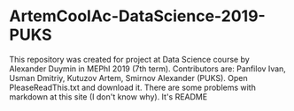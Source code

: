# ArtemCoolAc-DataScience-2019-PUKS
This repository was created for project at Data Science course by Alexander Duymin in MEPhI 2019 (7th term). Contributors are: Panfilov Ivan, Usman Dmitriy, Kutuzov Artem, Smirnov Alexander (PUKS).
Open PleaseReadThis.txt and download it. There are some problems with markdown at this site (I don't know why). It's README